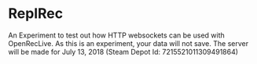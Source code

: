 # ReplRec
An Experiment to test out how HTTP websockets can be used with OpenRecLive.
As this is an experiment, your data will not save. The server will be made for July 13, 2018 (Steam Depot Id: 7215521011309491864)
